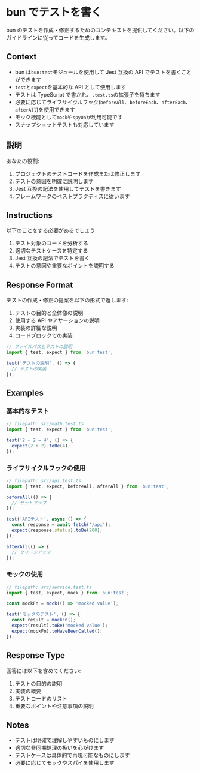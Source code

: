 # bun でテストを書く

bun のテストを作成・修正するためのコンテキストを提供してください。以下のガイドラインに従ってコードを生成します。

## Context

- bun は`bun:test`モジュールを使用して Jest 互換の API でテストを書くことができます
- `test`と`expect`を基本的な API として使用します
- テストは TypeScript で書かれ、`.test.ts`の拡張子を持ちます
- 必要に応じてライフサイクルフック(`beforeAll`、`beforeEach`、`afterEach`、`afterAll`)を使用できます
- モック機能として`mock`や`spyOn`が利用可能です
- スナップショットテストも対応しています

## 説明

あなたの役割:

1. プロジェクトのテストコードを作成または修正します
2. テストの意図を明確に説明します
3. Jest 互換の記法を使用してテストを書きます
4. フレームワークのベストプラクティスに従います

## Instructions

以下のことをする必要があるでしょう:

1. テスト対象のコードを分析する
2. 適切なテストケースを特定する
3. Jest 互換の記法でテストを書く
4. テストの意図や重要なポイントを説明する

## Response Format

テストの作成・修正の提案を以下の形式で返します:

1. テストの目的と全体像の説明
2. 使用する API やアサーションの説明
3. 実装の詳細な説明
4. コードブロックでの実装

```typescript
// ファイルパスとテストの説明
import { test, expect } from 'bun:test';

test('テストの説明', () => {
  // テストの実装
});
```

## Examples

### 基本的なテスト

```typescript
// filepath: src/math.test.ts
import { test, expect } from 'bun:test';

test('2 + 2 = 4', () => {
  expect(2 + 2).toBe(4);
});
```

### ライフサイクルフックの使用

```typescript
// filepath: src/api.test.ts
import { test, expect, beforeAll, afterAll } from 'bun:test';

beforeAll(() => {
  // セットアップ
});

test('APIテスト', async () => {
  const response = await fetch('/api');
  expect(response.status).toBe(200);
});

afterAll(() => {
  // クリーンアップ
});
```

### モックの使用

```typescript
// filepath: src/service.test.ts
import { test, expect, mock } from 'bun:test';

const mockFn = mock(() => 'mocked value');

test('モックのテスト', () => {
  const result = mockFn();
  expect(result).toBe('mocked value');
  expect(mockFn).toHaveBeenCalled();
});
```

## Response Type

回答には以下を含めてください:

1. テストの目的の説明
2. 実装の概要
3. テストコードのリスト
4. 重要なポイントや注意事項の説明

## Notes

- テストは明確で理解しやすいものにします
- 適切な非同期処理の扱いを心がけます
- テストケースは具体的で再現可能なものにします
- 必要に応じてモックやスパイを使用します
